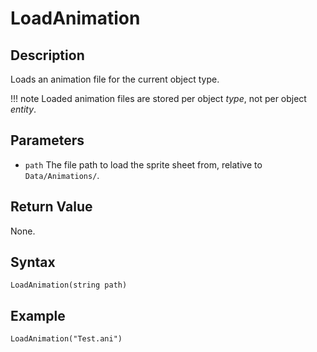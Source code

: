 # LoadAnimation

## Description
Loads an animation file for the current object type.

!!! note
    Loaded animation files are stored per object *type*, not per object *entity*.

## Parameters
- `path`
The file path to load the sprite sheet from, relative to `Data/Animations/`.

## Return Value
None.

## Syntax
```
LoadAnimation(string path)
```

## Example
```
LoadAnimation("Test.ani")
```
